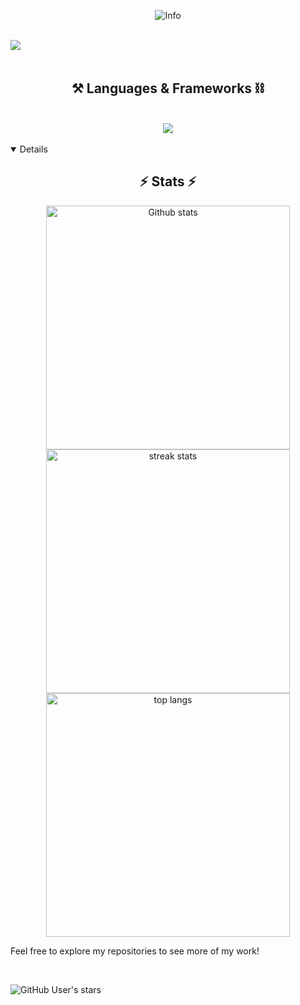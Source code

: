 <p align="center">
   <img src="https://readme-typing-svg.herokuapp.com?font=Fira+Code&pause=1000&color=7B58F7&center=true&vCenter=true&random=false&width=435&lines=Hi+%F0%9F%91%8B++There;I'm+an+AI+Researcher+%26+Engineer;a+passionate+coder;make+apps+%26+AIML+solutions;Outside+work+I+play+video+games+;make+games+and+3d+art" alt="Info" />
</p>

<br>

<img align="left" src="https://komarev.com/ghpvc/?username=bitbotcoder&color=blueviolet&style=flat-square" />

<br/>



<br/>

<h2 align="center">⚒️ Languages & Frameworks ⛓️</h2>
<br/>
<div align="center">
    <img src="https://skillicons.dev/icons?i=python,pytorch,tensorflow,sklearn,java,spring,javascript,ts,cs,c,cpp,postgres,html,css,go,react,svelte,postman,git,github,vscode,visualstudio,aws,azure,docker,kubernetes,jenkins,unity,unreal,godot,ps&perline=9" />
</div>
<br>

<details open> 
<h2 align="center">⚡ Stats ⚡</h2>
<div align=center>
 <img width=390 src="https://github-readme-stats.vercel.app/api?username=bitbotcoder&theme=tokyonight&show_icons=true&hide_border=true&count_private=true" alt="Github stats"/> <br>
  <img width=390 src="https://github-readme-streak-stats.herokuapp.com/?user=bitbotcoder&theme=tokyonight&hide_border=true" alt="streak stats"/>
  <br>
  <img width=390 align="center" src="https://github-readme-stats.vercel.app/api/top-langs/?username=bitbotcoder&theme=tokyonight&show_icons=true&hide_border=true&layout=compact" alt="top langs" />
</div>
</details>

Feel free to explore my repositories to see more of my work!

<br>


![GitHub User's stars](https://img.shields.io/github/stars/bitbotcoder)


<!--
**bitbotcoder/bitbotcoder** is a ✨ _special_ ✨ repository because its `README.md` (this file) appears on your GitHub profile.

Here are some ideas to get you started:

- 🔭 I’m currently working on ...
- 🌱 I’m currently learning ...
- 👯 I’m looking to collaborate on ...
- 🤔 I’m looking for help with ...
- 💬 Ask me about ...
- 📫 How to reach me: ...
- 😄 Pronouns: ...
- ⚡ Fun fact: ...
-->
